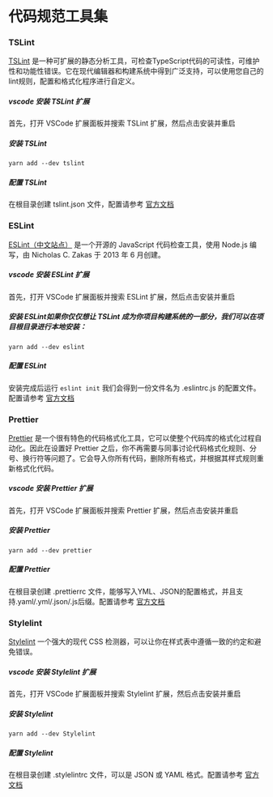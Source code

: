 # 代码规范工具集

### TSLint

[TSLint](https://palantir.github.io/tslint/) 是一种可扩展的静态分析工具，可检查TypeScript代码的可读性，可维护性和功能性错误。它在现代编辑器和构建系统中得到广泛支持，可以使用您自己的lint规则，配置和格式化程序进行自定义。

##### vscode 安装 TSLint 扩展
首先，打开 VSCode 扩展面板并搜索 TSLint 扩展，然后点击安装并重启

##### 安装 TSLint

```
yarn add --dev tslint
```

##### 配置 TSLint
在根目录创建 tslint.json 文件，配置请参考 [官方文档](https://palantir.github.io/tslint/)

### ESLint

[ESLint（中文站点）](https://eslint.org/) 是一个开源的 JavaScript 代码检查工具，使用 Node.js 编写，由 Nicholas C. Zakas 于 2013 年 6 月创建。

##### vscode 安装 ESLint 扩展
首先，打开 VSCode 扩展面板并搜索 ESLint 扩展，然后点击安装并重启

##### 安装 ESLint如果你仅仅想让 TSLint 成为你项目构建系统的一部分，我们可以在项目根目录进行本地安装：

```
yarn add --dev eslint
```

##### 配置 ESLint
安装完成后运行 `eslint init` 我们会得到一份文件名为 .eslintrc.js 的配置文件。配置请参考 [官方文档](http://eslint.cn/docs/user-guide/configuring)


### Prettier

[Prettier](https://prettier.io/) 是一个很有特色的代码格式化工具，它可以使整个代码库的格式化过程自动化。因此在设置好 Prettier 之后，你不再需要与同事讨论代码格式化规则、分号、换行符等问题了。它会导入你所有代码，删除所有格式，并根据其样式规则重新格式化代码。

##### vscode  安装 Prettier 扩展
首先，打开 VSCode 扩展面板并搜索 Prettier 扩展，然后点击安装并重启

##### 安装 Prettier

``` 
yarn add --dev prettier
```

##### 配置 Prettier
在根目录创建 .prettierrc 文件，能够写入YML、JSON的配置格式，并且支持.yaml/.yml/.json/.js后缀。配置请参考 [官方文档](https://prettier.io/docs/en/options.html)
### Stylelint

[Stylelint](https://stylelint.io/) 一个强大的现代 CSS 检测器，可以让你在样式表中遵循一致的约定和避免错误。

##### vscode 安装 Stylelint 扩展

首先，打开 VSCode 扩展面板并搜索 Stylelint 扩展，然后点击安装并重启

##### 安装 Stylelint 

````
yarn add --dev Stylelint
````

##### 配置 Stylelint

在根目录创建 .stylelintrc 文件，可以是 JSON 或 YAML 格式。配置请参考 [官方文档](https://stylelint.io/user-guide/configuration)
